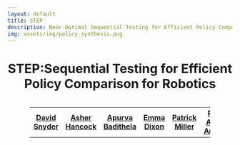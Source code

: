 ```yaml
---
layout: default
title: STEP
description: Near-Optimal Sequential Testing for Efficient Policy Comparison
img: assets/img/policy_synthesis.png
---
```

<h1><center><span style="font-weight:bold;">STEP:</span>Sequential Testing for Efficient Policy Comparison for Robotics</center></h1>
<br>
<table style="width: 80%; max-width: 800px; margin: 0 auto;">
    <tr>
        <td style="text-align: center; width: 100px;">
            <span style="font-size: 16px; font-weight:bold;"><a href="https://sites.google.com/view/dasnyder/home" target="_blank">David Snyder</a></span>
        </td>
        <td style="text-align: center; width: 100px;">
            <span style="font-size: 16px; font-weight:bold;"><a href="https://aasherh.github.io/" target="_blank">Asher Hancock</a></span>
        </td>
        <td style="text-align: center; width: 100px;">
            <span style="font-size: 16px; font-weight:bold;"><a href="https://abadithela.github.io/" target="_blank">Apurva Badithela</a></span>
        </td>
        <td style="text-align: center; width: 100px;">
            <span style="font-size: 16px; font-weight:bold;"><a href="" target="_blank">Emma Dixon</a></span>
        </td>
        <td style="text-align: center; width: 100px;">
            <span style="font-size: 16px; font-weight:bold;"><a href="" target="_blank">Patrick Miller</a></span>
        </td>
        <td style="text-align: center; width: 100px;">
            <span style="font-size: 16px; font-weight:bold;"><a href="https://www.tri.global/about-us/dr-rares-ambrus" target="_blank">Rares Andrei Ambrus</a></span>
        </td>
        <td style="text-align: center; width: 100px;">
            <span style="font-size: 16px; font-weight:bold;"><a href="https://irom-lab.princeton.edu/majumdar/" target="_blank">Anirudha Majumdar</a></span>
        </td>
        <td style="text-align: center; width: 100px;">
            <span style="font-size: 16px; font-weight:bold;"><a href="https://scholar.google.ca/citations?user=JAmTk5gAAAAJ&hl=en" target="_blank">Masha Itkina</a></span>
        </td>
        <td style="text-align: center; width: 100px;">
            <span style="font-size: 16px; font-weight:bold;"><a href="https://harukins.github.io/" target="_blank">Haruki Nishimura</a></span>
        </td>
    </tr>
</table>
